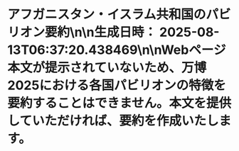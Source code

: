 # アフガニスタン・イスラム共和国のパビリオン要約\n\n**生成日時：** 2025-08-13T06:37:20.438469\n\nWebページ本文が提示されていないため、万博2025における各国パビリオンの特徴を要約することはできません。本文を提供していただければ、要約を作成いたします。